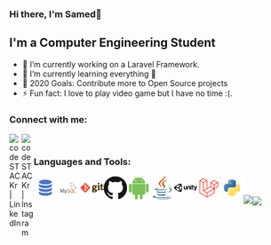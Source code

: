 ### Hi there, I'm Samed👋

## I'm a Computer Engineering Student
- 🔭 I’m currently working on a Laravel Framework.
- 🌱 I’m currently learning everything 🤣
- 🥅 2020 Goals: Contribute more to Open Source projects
- ⚡ Fun fact: I love to play video game but I have no time :(.

### Connect with me:
[<img align="left" alt="codeSTACKr | LinkedIn" width="22px" src="https://cdn.jsdelivr.net/npm/simple-icons@v3/icons/linkedin.svg" />][linkedin]
[<img align="left" alt="codeSTACKr | Instagram" width="22px" src="https://cdn.jsdelivr.net/npm/simple-icons@v3/icons/instagram.svg" />][instagram]

<br />

### Languages and Tools:

<img align="left" alt="SQL" width="42px" src="https://raw.githubusercontent.com/github/explore/80688e429a7d4ef2fca1e82350fe8e3517d3494d/topics/sql/sql.png" />
<img align="left" alt="MySQL" width="42px" src="https://raw.githubusercontent.com/github/explore/80688e429a7d4ef2fca1e82350fe8e3517d3494d/topics/mysql/mysql.png" />
<img align="left" alt="Git" width="42px" src="https://raw.githubusercontent.com/github/explore/80688e429a7d4ef2fca1e82350fe8e3517d3494d/topics/git/git.png" />
<img align="left" alt="GitHub" width="42px" src="https://raw.githubusercontent.com/github/explore/78df643247d429f6cc873026c0622819ad797942/topics/github/github.png" />
<img align="left" alt="Android" width="42px" src="https://raw.githubusercontent.com/github/explore/78df643247d429f6cc873026c0622819ad797942/topics/android/android.png" />
<img align="left" alt="Java" width="42px" src="https://raw.githubusercontent.com/github/explore/78df643247d429f6cc873026c0622819ad797942/topics/java/java.png" />
<img align="left" alt="Unity" width="42px" src="https://raw.githubusercontent.com/github/explore/78df643247d429f6cc873026c0622819ad797942/topics/unity/unity.png" />
<img align="left" alt="Laravel" width="42px" src="https://raw.githubusercontent.com/github/explore/78df643247d429f6cc873026c0622819ad797942/topics/laravel/laravel.png" />
<img align="left" alt="Python" width="42px" src="https://raw.githubusercontent.com/github/explore/78df643247d429f6cc873026c0622819ad797942/topics/python/python.png" />
<br/>
<br/>

<img align="left" height="180px" src="https://github-readme-stats.anuraghazra1.vercel.app/api/top-langs/?username=SamedHrmn&layout=compact&theme=radical" />
<img align="center" src="https://github-readme-stats.vercel.app/api?username=SamedHrmn&show_icons=true&theme=radical" />


[instagram]: https://instagram.com/samedharman
[linkedin]: https://linkedin.com/in/SamedHarman
